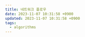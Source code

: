 ```yaml
---
title: 네트워크 플로우
date: 2023-11-07 10:31:58 +0900
updated: 2023-11-07 10:31:58 +0900
tags:
  - algorithms
---
```

